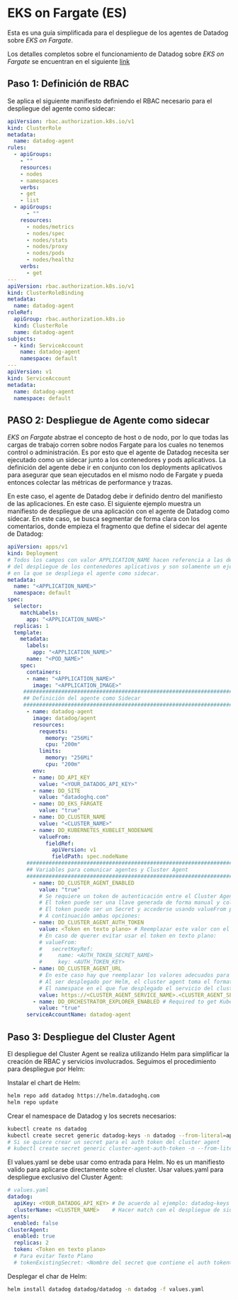 # EKS on Fargate (ES)
Esta es una guía simplificada para el despliegue de los agentes de Datadog sobre *EKS on Fargate*.

Los detalles completos sobre el funcionamiento de Datadog sobre *EKS on Fargate* se encuentran en el siguiente [link](https://docs.datadoghq.com/integrations/eks_fargate/#overview)

## Paso 1: Definición de RBAC

Se aplica el siguiente manifiesto definiendo el RBAC necesario para el despliegue del agente como sidecar:

``` yaml
apiVersion: rbac.authorization.k8s.io/v1
kind: ClusterRole
metadata:
  name: datadog-agent
rules:
  - apiGroups:
    - ""
    resources:
    - nodes
    - namespaces
    verbs:
    - get
    - list
  - apiGroups:
      - ""
    resources:
      - nodes/metrics
      - nodes/spec
      - nodes/stats
      - nodes/proxy
      - nodes/pods
      - nodes/healthz
    verbs:
      - get
---
apiVersion: rbac.authorization.k8s.io/v1
kind: ClusterRoleBinding
metadata:
  name: datadog-agent
roleRef:
  apiGroup: rbac.authorization.k8s.io
  kind: ClusterRole
  name: datadog-agent
subjects:
  - kind: ServiceAccount
    name: datadog-agent
    namespace: default
---
apiVersion: v1
kind: ServiceAccount
metadata:
  name: datadog-agent
  namespace: default

```

## PASO 2: Despliegue de Agente como sidecar

*EKS on Fargate* abstrae el concepto de host o de nodo, por lo que todas las cargas de trabajo corren sobre nodos Fargate para los cuales no tenemos control o administración. Es por esto que el agente de Datadog necesita ser ejecutado como un sidecar junto a los contenedores y pods aplicativos. La definición del agente debe ir en conjunto con los deployments aplicativos para asegurar que sean ejecutados en el mismo nodo de Fargate y pueda entonces colectar las métricas de performance y trazas.

En este caso, el agente de Datadog debe ir definido dentro del manifiesto de las aplicaciones. En este caso. El siguiente ejemplo muestra un manifiesto de despliegue de una aplicación con el agente de Datadog como sidecar. En este caso, se busca segmentar de forma clara con los comentarios, donde empieza el fragmento que define el sidecar del agente de Datadog:

```yaml
apiVersion: apps/v1
kind: Deployment
# Todos los campos con valor APPLICATION_NAME hacen referencia a las definiciones
# del despliegue de los contenedores aplicativos y son solamente un ejemplo de la forma
# en la que se despliega el agente como sidecar.
metadata:
  name: "<APPLICATION_NAME>"
  namespace: default
spec:
  selector:
    matchLabels:
      app: "<APPLICATION_NAME>"
  replicas: 1
  template:
    metadata:
      labels:
        app: "<APPLICATION_NAME>"
      name: "<POD_NAME>"
    spec:
      containers:
      - name: "<APPLICATION_NAME>"
        image: "<APPLICATION_IMAGE>"
     ########################################################################## 
     ## Definición del agente como Sidecar 
     ##########################################################################
      - name: datadog-agent
        image: datadog/agent
        resources:
          requests:
            memory: "256Mi"
            cpu: "200m"
          limits:
            memory: "256Mi"
            cpu: "200m"
        env:
        - name: DD_API_KEY
          value: "<YOUR_DATADOG_API_KEY>"
        - name: DD_SITE
          value: "datadoghq.com"
        - name: DD_EKS_FARGATE
          value: "true"
        - name: DD_CLUSTER_NAME
          value: "<CLUSTER_NAME>"
        - name: DD_KUBERNETES_KUBELET_NODENAME
          valueFrom:
            fieldRef:
              apiVersion: v1
              fieldPath: spec.nodeName
      ##########################################################################
      ## Variables para comunicar agentes y Cluster Agent
      ##########################################################################
        - name: DD_CLUSTER_AGENT_ENABLED
          value: "true"
          # Se requiere un token de autenticación entre el Cluster Agent y los agentes
          # El token puede ser una llave generada de forma manual y colocarse en texto plano
          # El token puede ser un Secret y accederse usando valueFrom para evitar el texto plano
          # A continuación ambas opciones: 
        - name: DD_CLUSTER_AGENT_AUTH_TOKEN
          value: <Token en texto plano> # Reemplazar este valor con el token
          # En caso de querer evitar usar el token en texto plano:
          # valueFrom:
          #   secretKeyRef:
          #     name: <AUTH_TOKEN_SECRET_NAME>  
          #     key: <AUTH_TOKEN_KEY>
        - name: DD_CLUSTER_AGENT_URL
          # En este caso hay que reemplazar los valores adecuados para referenciar al cluster agent:
          # Al ser desplegado por Helm, el cluster agent toma el formato <RELEASE_NAME>-cluster-agent
          # El namespace en el que fue desplegado el servicio del cluster agent
          value: https://<CLUSTER_AGENT_SERVICE_NAME>.<CLUSTER_AGENT_SERVICE_NAMESPACE>.svc.cluster.local:5005
        - name: DD_ORCHESTRATOR_EXPLORER_ENABLED # Required to get Kubernetes resources view
          value: "true"
      serviceAccountName: datadog-agent  
```

## Paso 3: Despliegue del Cluster Agent
El despliegue del Cluster Agent se realiza utilizando Helm para simplificar la creación de RBAC y servicios involucrados. Seguimos el procedimiento para despliegue por Helm:

Instalar el chart de Helm:
``` bash
helm repo add datadog https://helm.datadoghq.com
helm repo update
```
Crear el namespace de Datadog y los secrets necesarios:
``` bash
kubectl create ns datadog
kubectl create secret generic datadog-keys -n datadog --from-literal=api-key=<API-KEY>
# Si se quiere crear un secret para el auth token del cluster agent
# kubectl create secret generic cluster-agent-auth-token -n --from-literal=auth-token=<AUTH-TOKEN>

```
El values.yaml se debe usar como entrada para Helm. No es un manifiesto valido para aplicarse directamente sobre el cluster. Usar values.yaml para despliegue exclusivo del Cluster Agent:

``` yaml
# values.yaml
datadog:
  apiKey: <YOUR_DATADOG_API_KEY> # De acuerdo al ejemplo: datadog-keys
  clusterName: <CLUSTER_NAME>    # Hacer match con el despliegue de sidecar de los agentes
agents:
  enabled: false
clusterAgent:
  enabled: true
  replicas: 2
  token: <Token en texto plano>
  # Para evitar Texto Plano
  # tokenExistingSecret: <Nombre del secret que contiene el auth token>
```

Desplegar el char de Helm:

``` bash
helm install datadog datadog/datadog -n datadog -f values.yaml
```
